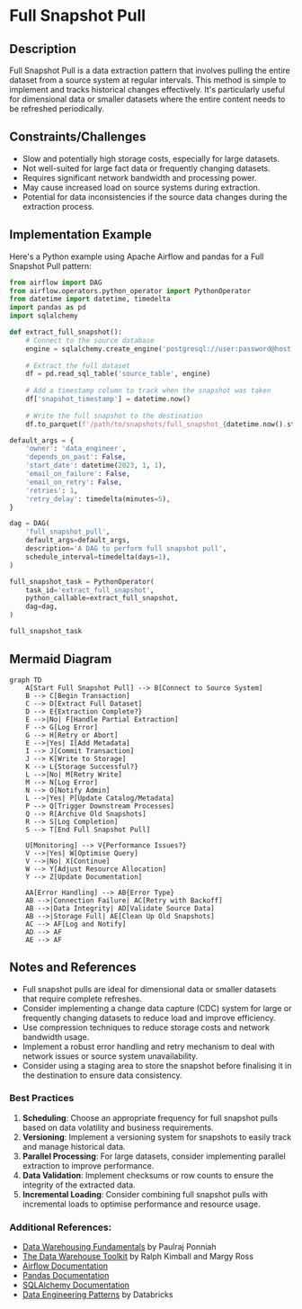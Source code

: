 # Full Snapshot Pull

## Description
Full Snapshot Pull is a data extraction pattern that involves pulling the entire dataset from a source system at regular intervals. This method is simple to implement and tracks historical changes effectively. It's particularly useful for dimensional data or smaller datasets where the entire content needs to be refreshed periodically.

## Constraints/Challenges
- Slow and potentially high storage costs, especially for large datasets.
- Not well-suited for large fact data or frequently changing datasets.
- Requires significant network bandwidth and processing power.
- May cause increased load on source systems during extraction.
- Potential for data inconsistencies if the source data changes during the extraction process.

## Implementation Example
Here's a Python example using Apache Airflow and pandas for a Full Snapshot Pull pattern:

```python
from airflow import DAG
from airflow.operators.python_operator import PythonOperator
from datetime import datetime, timedelta
import pandas as pd
import sqlalchemy

def extract_full_snapshot():
    # Connect to the source database
    engine = sqlalchemy.create_engine('postgresql://user:password@host:port/database')
    
    # Extract the full dataset
    df = pd.read_sql_table('source_table', engine)
    
    # Add a timestamp column to track when the snapshot was taken
    df['snapshot_timestamp'] = datetime.now()
    
    # Write the full snapshot to the destination
    df.to_parquet(f'/path/to/snapshots/full_snapshot_{datetime.now().strftime("%Y%m%d_%H%M%S")}.parquet')

default_args = {
    'owner': 'data_engineer',
    'depends_on_past': False,
    'start_date': datetime(2023, 1, 1),
    'email_on_failure': False,
    'email_on_retry': False,
    'retries': 1,
    'retry_delay': timedelta(minutes=5),
}

dag = DAG(
    'full_snapshot_pull',
    default_args=default_args,
    description='A DAG to perform full snapshot pull',
    schedule_interval=timedelta(days=1),
)

full_snapshot_task = PythonOperator(
    task_id='extract_full_snapshot',
    python_callable=extract_full_snapshot,
    dag=dag,
)

full_snapshot_task
```

## Mermaid Diagram
```mermaid
graph TD
    A[Start Full Snapshot Pull] --> B[Connect to Source System]
    B --> C[Begin Transaction]
    C --> D[Extract Full Dataset]
    D --> E{Extraction Complete?}
    E -->|No| F[Handle Partial Extraction]
    F --> G[Log Error]
    G --> H[Retry or Abort]
    E -->|Yes| I[Add Metadata]
    I --> J[Commit Transaction]
    J --> K[Write to Storage]
    K --> L{Storage Successful?}
    L -->|No| M[Retry Write]
    M --> N[Log Error]
    N --> O[Notify Admin]
    L -->|Yes| P[Update Catalog/Metadata]
    P --> Q[Trigger Downstream Processes]
    Q --> R[Archive Old Snapshots]
    R --> S[Log Completion]
    S --> T[End Full Snapshot Pull]

    U[Monitoring] --> V{Performance Issues?}
    V -->|Yes| W[Optimise Query]
    V -->|No| X[Continue]
    W --> Y[Adjust Resource Allocation]
    Y --> Z[Update Documentation]

    AA[Error Handling] --> AB{Error Type}
    AB -->|Connection Failure| AC[Retry with Backoff]
    AB -->|Data Integrity| AD[Validate Source Data]
    AB -->|Storage Full| AE[Clean Up Old Snapshots]
    AC --> AF[Log and Notify]
    AD --> AF
    AE --> AF
```

## Notes and References
- Full snapshot pulls are ideal for dimensional data or smaller datasets that require complete refreshes.
- Consider implementing a change data capture (CDC) system for large or frequently changing datasets to reduce load and improve efficiency.
- Use compression techniques to reduce storage costs and network bandwidth usage.
- Implement a robust error handling and retry mechanism to deal with network issues or source system unavailability.
- Consider using a staging area to store the snapshot before finalising it in the destination to ensure data consistency.

### Best Practices
1. **Scheduling**: Choose an appropriate frequency for full snapshot pulls based on data volatility and business requirements.
2. **Versioning**: Implement a versioning system for snapshots to easily track and manage historical data.
3. **Parallel Processing**: For large datasets, consider implementing parallel extraction to improve performance.
4. **Data Validation**: Implement checksums or row counts to ensure the integrity of the extracted data.
5. **Incremental Loading**: Consider combining full snapshot pulls with incremental loads to optimise performance and resource usage.

### Additional References:
- [Data Warehousing Fundamentals](https://www.amazon.com/Data-Warehousing-Fundamentals-Comprehensive-Professionals/dp/0471412546) by Paulraj Ponniah
- [The Data Warehouse Toolkit](https://www.amazon.com/Data-Warehouse-Toolkit-Definitive-Dimensional/dp/1118530802) by Ralph Kimball and Margy Ross
- [Airflow Documentation](https://airflow.apache.org/docs/)
- [Pandas Documentation](https://pandas.pydata.org/docs/)
- [SQLAlchemy Documentation](https://docs.sqlalchemy.org/)
- [Data Engineering Patterns](https://www.databricks.com/blog/2021/06/09/data-engineering-patterns-data-pipelines.html) by Databricks


